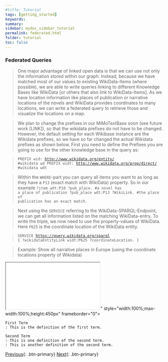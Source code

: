 ```yaml
---
#title: Tutorial
tags: [getting_started]
keywords:
summary:
sidebar: mydoc_sidebar_tutorial
permalink: federated.html
folder: tutorial
toc: false
---
```


### **Federated Queries**

> One major advantage of linked open data is that we can use not only the information stored within our graph. Instead, because we have matched most of our values to existing WikiData-Items (where possible), we are able to write queries linking to different Knowledge Bases like WikiData [or others that also link to WikiData-Items].
As we have location information like places of publication or narrative locations of the novels and WikiData provides coordinates to many locations, we can write a federated query to retrieve those and visualize the locations on a map.

> We plan to change the prefixes in our MiMoTextBase soon (see future work [LINK]), so that the wikidata prefixes do not have to be changed. However, the default setting for each Wikibase instance are the Wikidata prefixes, so we have so far changed the actual Wikidata prefixes as shown below. First you need to define the Prefixes you are going to use for the other knowledge base in the query as:

> <code>PREFIX wid: <http://www.wikidata.org/entity/> #wikidata wd
PREFIX widt: <http://www.wikidata.org/prop/direct/> #wikidata wdt</code>

>Within the <code>WHERE</code>-part you can query all items you want to as long as they have a <code>P13</code>  (exact match with WikiData) property.
>So in our example
<code>?item wdt:P10 ?pub_place.    #a novel has a place of publication
?pub_place wdt:P13 ?WikiLink.    #the place of publication has an exact match.</code>

>Next using the <code>SERVICE</code> referring to the WikiData-SPARQL-Endpoint, we can get all information listed on the matching WikiData-entry. To write the triple, we now need to use the property-values of WikiData. Here <code>P625</code> is the coordinate location of the WikiData entity.

><code>SERVICE <https://query.wikidata.org/sparql> {
   ?wikidataEntityLink widt:P625 ?coordinateLocation.
 }   </code>

 >Example: Show all narrative places in Europe (using the coordinate locations property of Wikidata)   


<iframe class="" src="<iframe style="width: 80vw; height: 50vh; border: none;" src="http://zora.uni-trier.de:11100/embed.html#%23defaultView%3AMap%7B%22hide%22%3A%20%5B%22%3Fnar_loc%22%5D%2C%20%22markercluster%22%3A%22true%22%7D%0APREFIX%20wid%3A%20%3Chttp%3A%2F%2Fwww.wikidata.org%2Fentity%2F%3E%20%23wikidata%20wd%0APREFIX%20widt%3A%20%3Chttp%3A%2F%2Fwww.wikidata.org%2Fprop%2Fdirect%2F%3E%20%23wikidata%20wdt%0A%0ASelect%20DISTINCT%20%3Fitem%20%3FitemLabel%20%3Fnar_loc%20%3Fnar_locLabel%20%3FwikidataEntityLink%20%3FcoordinateLocation%20%0A%7B%0A%20%20%3Fitem%20wdt%3AP52%20%3Fnar_loc.%0A%20%20%3Fnar_loc%20wdt%3AP30%20%3FWikiLink.%0A%20%20%0A%20%20BIND%28IRI%28REPLACE%28%20STR%28%3FWikiLink%29%2C%22https%3A%2F%2Fwww.wikidata.org%2Fwiki%22%2C%22http%3A%2F%2Fwww.wikidata.org%2Fentity%22%20%29%29%20AS%20%3FwikidataEntityLink%29.%0A%20%20%23Federated%20Query%20-%3E%20Wikidata%0A%20%20SERVICE%20%3Chttps%3A%2F%2Fquery.wikidata.org%2Fsparql%3E%20%7B%0A%20%20%20%20%3FwikidataEntityLink%20%0A%20%20%20%20%20%20%20%20%20%20%20%20%20%20%20%20%20%20widt%3AP625%20%3FcoordinateLocation%0A%20%20%7D%20%20%20%20%20%20%0A%20%20%20%20%20%20%20%20%20%20%20%0A%20%20SERVICE%20wikibase%3Alabel%20%7B%0A%20%20%20%20bd%3AserviceParam%20wikibase%3Alanguage%20%22en%22%20.%0A%20%20%7D%0A%7D%0A" referrerpolicy="origin" sandbox="allow-scripts allow-same-origin allow-popups" ></iframe>" style="width:100%;max-width:100%;height:450px" frameborder="0"></iframe>

```
First Term
: This is the definition of the first term.

Second Term
: This is one definition of the second term.
: This is another definition of the second term.
```

[Previous](./bind.html){: .btn-primary} [Next](./errors.html){: .btn-primary}

<!-- {% include links.html %} -->
